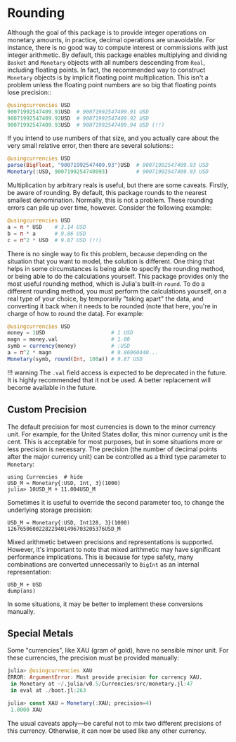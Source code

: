 # Rounding

Although the goal of this package is to provide integer operations on monetary
amounts, in practice, decimal operations are unavoidable. For instance, there is
no good way to compute interest or commissions with just integer arithmetic. By
default, this package enables multiplying and dividing `Basket` and `Monetary`
objects with all numbers descending from `Real`, including floating points. In
fact, the recommended way to construct `Monetary` objects is by implicit
floating point multiplication. This isn't a problem unless the floating point
numbers are so big that floating points lose precision::

```julia
@usingcurrencies USD
90071992547409.91USD  # 90071992547409.91 USD
90071992547409.92USD  # 90071992547409.92 USD
90071992547409.93USD  # 90071992547409.94 USD (!!)
```

If you intend to use numbers of that size, and you actually care about the very
small relative error, then there are several solutions::

```julia
@usingcurrencies USD
parse(BigFloat, "90071992547409.93")USD  # 90071992547409.93 USD
Monetary(:USD, 9007199254740993)         # 90071992547409.93 USD
```

Multiplication by arbitrary reals is useful, but there are some caveats.
Firstly, be aware of rounding. By default, this package rounds to the nearest
smallest denomination. Normally, this is not a problem. These rounding errors
can pile up over time, however. Consider the following example:

```julia
@usingcurrencies USD
a = π * USD    # 3.14 USD
b = π * a      # 9.86 USD
c = π^2 * USD  # 9.87 USD (!!)
```

There is no single way to fix this problem, because depending on the situation
that you want to model, the solution is different. One thing that helps in some
circumstances is being able to specify the rounding method, or being able to do
the calculations yourself. This package provides only the most useful rounding
method, which is Julia's built-in `round`. To do a different rounding method,
you must perform the calculations yourself, on a real type of your choice, by
temporarily "taking apart" the data, and converting it back when it needs to be
rounded (note that here, you're in charge of how to round the data). For
example:

```julia
@usingcurrencies USD
money = 1USD                     # 1 USD
magn = money.val                 # 1.00
symb = currency(money)           # :USD
a = π^2 * magn                   # 9.86960440...
Monetary(symb, round(Int, 100a)) # 9.87 USD
```

!!! warning
    The `.val` field access is expected to be deprecated in the future. It is
    highly recommended that it not be used. A better replacement will become
    available in the future.

## Custom Precision

The default precision for most currencies is down to the minor currency unit.
For example, for the United States dollar, this minor currency unit is the cent.
This is acceptable for most purposes, but in some situations more or less
precision is necessary. The precision (the number of decimal points after the
major currency unit) can be controlled as a third type parameter to `Monetary`:

```@repl mixed
using Currencies  # hide
USD_M = Monetary{:USD, Int, 3}(1000)
julia> 10USD_M + 11.004USD_M
```

Sometimes it is useful to override the second parameter too, to change the
underlying storage precision:

```@repl mixed
USD_M = Monetary{:USD, Int128, 3}(1000)
1267650600228229401496703205376USD_M
```

Mixed arithmetic between precisions and representations is supported. However,
it's important to note that mixed arithmetic may have significant performance
implications. This is because for type safety, many combinations are converted
unnecessarily to `BigInt` as an internal representation:

```@repl mixed
USD_M + USD
dump(ans)
```

In some situations, it may be better to implement these conversions manually.

## Special Metals

Some "currencies", like XAU (gram of gold), have no sensible minor unit. For
these currencies, the precision must be provided manually:

```julia
julia> @usingcurrencies XAU
ERROR: ArgumentError: Must provide precision for currency XAU.
 in Monetary at ~/.julia/v0.5/Currencies/src/monetary.jl:47
 in eval at ./boot.jl:263

julia> const XAU = Monetary(:XAU; precision=4)
 1.0000 XAU
```

The usual caveats apply—be careful not to mix two different precisions of this
currency. Otherwise, it can now be used like any other currency.
